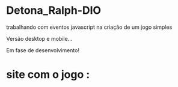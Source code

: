 # Detona_Ralph-DIO

trabalhando com eventos javascript na criação de um jogo simples

Versão desktop e mobile...

Em fase de desenvolvimento!

# site com o jogo : 